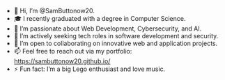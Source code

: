 - 👋 Hi, I’m @SamButtonow20.
- 🎓 I recently graduated with a degree in Computer Science.
- 👀 I’m passionate about Web Development, Cybersecurity, and AI.
- 💼 I’m actively seeking tech roles in software development and security.
- 💞️ I’m open to collaborating on innovative web and application projects.
- 📫 Feel free to reach out via my portfolio: https://sambuttonow20.github.io/
- ⚡ Fun fact: I’m a big Lego enthusiast and love music.
